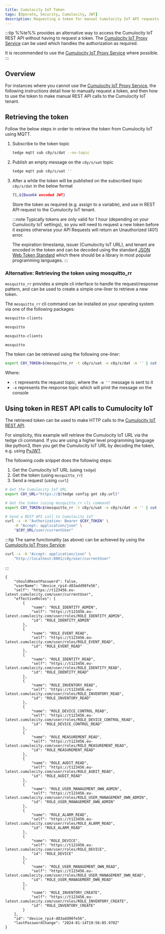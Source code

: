 ```yaml
---
title: Cumulocity IoT Token
tags: [Operate, Security, Cumulocity, JWT]
description: Requesting a token for manual Cumulocity IoT API requests
---
```


:::tip
%%te%% provides an alternative way to access the Cumulocity IoT REST API without having to request a token. The [Cumulocity IoT Proxy Service](../../references/cumulocity-proxy.md) can be used which handles the authorization as required.

It is recommended to use the [Cumulocity IoT Proxy Service](../../references/cumulocity-proxy.md) where possible.
:::

## Overview

For instances where you cannot use the [Cumulocity IoT Proxy Service](../../references/cumulocity-proxy.md), the following instructions detail how to manually request a token, and then how to use the token to make manual REST API calls to the Cumulocity IoT tenant.

## Retrieving the token

Follow the below steps in order to retrieve the token from Cumulocity IoT using MQTT.

1. Subscribe to the token topic

    ```sh te2mqtt formats=v1
    tedge mqtt sub c8y/s/dat --no-topic
    ```

2. Publish an empty message on the `c8y/s/uat` topic

    ```sh te2mqtt formats=v1
    tedge mqtt pub c8y/s/uat ''
    ```

3. After a while the token will be published on the subscribed topic `c8y/s/dat` in the below format

    ```sh
    71,${Base64 encoded JWT}
    ```

    Store the token as required (e.g. assign to a variable), and use in REST API request to the Cumulocity IoT tenant.

    :::note
    Typically tokens are only valid for 1 hour (depending on your Cumulocity IoT settings), so you will need to request a new token before it expires otherwise your API Requests will return an Unauthorized (401) error.

    The expiration timestamp, issuer (Cumulocity IoT URL), and tenant are encoded in the token and can be decoded using the standard [JSON Web Token Standard](https://datatracker.ietf.org/doc/html/rfc7519) which there should be a library in most popular programming languages.
    :::

### Alternative: Retrieving the token using mosquitto_rr

`mosquitto_rr` provides a simple cli interface to handle the request/response pattern, and can be used to create a simple one-liner to retrieve a new token.

The `mosquitto_rr` cli command can be installed on your operating system via one of the following packages:

```sh tab={"label":"Debian/Ubuntu"}
mosquitto-clients
```

```sh tab={"label":"RHEL/Fedora/RockyLinux"}
mosquitto
```

```sh tab={"label":"openSUSE"}
mosquitto-clients
```

```sh tab={"label":"Alpine"}
mosquitto
```

The token can be retrieved using the following one-liner:

```sh
export C8Y_TOKEN=$(mosquitto_rr -t c8y/s/uat -e c8y/s/dat -m '' | cut -d, -f2-)
```

Where:
* `-t` represents the request topic, where the `-m ''` message is sent to it
* `-e` represents the response topic which will print the message on the console


## Using token in REST API calls to Cumulocity IoT

The retrieved token can be used to make HTTP calls to the [Cumulocity IoT REST API](https://cumulocity.com/api/core/).

For simplicity, this example will retrieve the Cumulocity IoT URL via the tedge cli command. If you are using a higher level programming language like python3, then you get the Cumulocity IoT URL by decoding the token, e.g. using [PyJWT](https://pyjwt.readthedocs.io/en/latest/).

The following code snippet does the following steps:

1. Get the Cumulocity IoT URL (using `tedge`)
2. Get the token (using `mosquitto_rr`)
3. Send a request (using `curl`)

```sh
# Get the Cumulocity IoT URL
export C8Y_URL="https://$(tedge config get c8y.url)"

# Get the token (using mosquitto_rr cli command)
export C8Y_TOKEN=$(mosquitto_rr -t c8y/s/uat -e c8y/s/dat -m '' | cut -d, -f2-)

# Send a REST API call to Cumulocity IoT
curl -s -H "Authorization: Bearer $C8Y_TOKEN" \
    -H "Accept: application/json" \
    "$C8Y_URL/user/currentUser"
```

:::tip
The same functionality (as above) can be achieved by using the [Cumulocity IoT Proxy Service](../../references/cumulocity-proxy.md):

```sh
curl -s -H "Accept: application/json" \
    "http://localhost:8001/c8y/user/currentUser"
```
:::

```text title="Output (pretty printed)"
{
    "shouldResetPassword": false,
    "userName": "device_rpi4-d83add90fe56",
    "self": "https://t123456.eu-latest.cumulocity.com/user/currentUser",
    "effectiveRoles": [
        {
            "name": "ROLE_IDENTITY_ADMIN",
            "self": "https://t123456.eu-latest.cumulocity.com/user/roles/ROLE_IDENTITY_ADMIN",
            "id": "ROLE_IDENTITY_ADMIN"
        },
        {
            "name": "ROLE_EVENT_READ",
            "self": "https://t123456.eu-latest.cumulocity.com/user/roles/ROLE_EVENT_READ",
            "id": "ROLE_EVENT_READ"
        },
        {
            "name": "ROLE_IDENTITY_READ",
            "self": "https://t123456.eu-latest.cumulocity.com/user/roles/ROLE_IDENTITY_READ",
            "id": "ROLE_IDENTITY_READ"
        },
        {
            "name": "ROLE_INVENTORY_READ",
            "self": "https://t123456.eu-latest.cumulocity.com/user/roles/ROLE_INVENTORY_READ",
            "id": "ROLE_INVENTORY_READ"
        },
        {
            "name": "ROLE_DEVICE_CONTROL_READ",
            "self": "https://t123456.eu-latest.cumulocity.com/user/roles/ROLE_DEVICE_CONTROL_READ",
            "id": "ROLE_DEVICE_CONTROL_READ"
        },
        {
            "name": "ROLE_MEASUREMENT_READ",
            "self": "https://t123456.eu-latest.cumulocity.com/user/roles/ROLE_MEASUREMENT_READ",
            "id": "ROLE_MEASUREMENT_READ"
        },
        {
            "name": "ROLE_AUDIT_READ",
            "self": "https://t123456.eu-latest.cumulocity.com/user/roles/ROLE_AUDIT_READ",
            "id": "ROLE_AUDIT_READ"
        },
        {
            "name": "ROLE_USER_MANAGEMENT_OWN_ADMIN",
            "self": "https://t123456.eu-latest.cumulocity.com/user/roles/ROLE_USER_MANAGEMENT_OWN_ADMIN",
            "id": "ROLE_USER_MANAGEMENT_OWN_ADMIN"
        },
        {
            "name": "ROLE_ALARM_READ",
            "self": "https://t123456.eu-latest.cumulocity.com/user/roles/ROLE_ALARM_READ",
            "id": "ROLE_ALARM_READ"
        },
        {
            "name": "ROLE_DEVICE",
            "self": "https://t123456.eu-latest.cumulocity.com/user/roles/ROLE_DEVICE",
            "id": "ROLE_DEVICE"
        },
        {
            "name": "ROLE_USER_MANAGEMENT_OWN_READ",
            "self": "https://t123456.eu-latest.cumulocity.com/user/roles/ROLE_USER_MANAGEMENT_OWN_READ",
            "id": "ROLE_USER_MANAGEMENT_OWN_READ"
        },
        {
            "name": "ROLE_INVENTORY_CREATE",
            "self": "https://t123456.eu-latest.cumulocity.com/user/roles/ROLE_INVENTORY_CREATE",
            "id": "ROLE_INVENTORY_CREATE"
        }
    ],
    "id": "device_rpi4-d83add90fe56",
    "lastPasswordChange": "2024-01-14T19:56:05.978Z"
}
```
